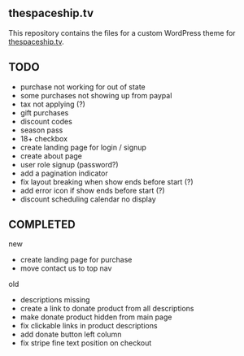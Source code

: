 ## thespaceship.tv
This repository contains the files for a custom WordPress theme for [thespaceship.tv](https://thespaceship.tv).

## TODO

- purchase not working for out of state
- some purchases not showing up from paypal
- tax not applying (?)
- gift purchases
- discount codes
- season pass
- 18+ checkbox
- create landing page for login / signup
- create about page
- user role signup (password?)
- add a pagination indicator
- fix layout breaking when show ends before start (?)
- add error icon if show ends before start (?)
- discount scheduling calendar no display

## COMPLETED

new
- create landing page for purchase
- move contact us to top nav

old
- descriptions missing
- create a link to donate product from all descriptions
- make donate product hidden from main page
- fix clickable links in product descriptions
- add donate button left column
- fix stripe fine text position on checkout
